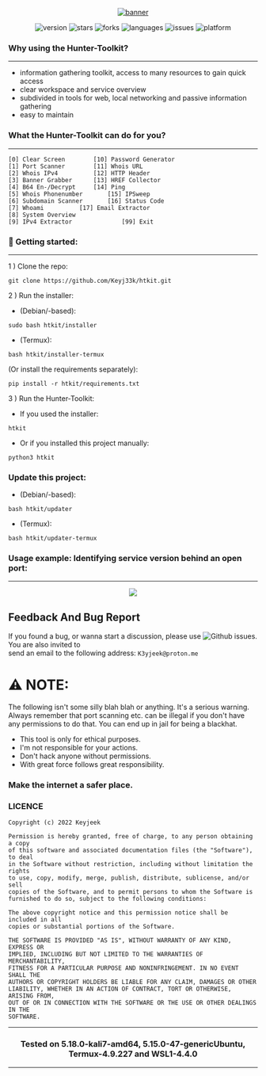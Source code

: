 <div align="center">
  
  <a href="https://github.com/Keyj33k/Hunter/archive/refs/heads/main.zip"><img src="https://github.com/Keyj33k/Hunter-Toolkit/blob/main/imgs/htkit.svg" alt="banner"/></a>
  
![version](https://img.shields.io/badge/Version-1.1.14-informational?style=flat&logo=&logoColor=white&color=red) ![stars](https://img.shields.io/github/stars/Keyj33k/Hunter-Toolkit?style=social) ![forks](https://img.shields.io/github/forks/Keyj33k/Hunter-Toolkit?label=Forks&logo=&logoColor=white&color=blue) ![languages](https://img.shields.io/github/languages/count/Keyj33k/Hunter-Toolkit?style=social&logo=&logoColor=white&color=blue) ![issues](https://img.shields.io/github/last-commit/Keyj33k/Hunter-Toolkit?style=flat&logo=&logoColor=white&color=blue) ![platform](https://img.shields.io/badge/Platform-Linux-informational?style=flat&logo=&logoColor=white&color=green) 

</div>

### Why using the Hunter-Toolkit?
---
- information gathering toolkit, access to many resources to gain quick access
- clear workspace and service overview
- subdivided in tools for web, local networking and passive information gathering
- easy to maintain

### What the Hunter-Toolkit can do for you?
---
```
[0] Clear Screen		[10] Password Generator
[1] Port Scanner		[11] Whois URL
[2] Whois IPv4			[12] HTTP Header
[3] Banner Grabber		[13] HREF Collector
[4] B64 En-/Decrypt		[14] Ping
[5] Whois Phonenumber		[15] IPSweep
[6] Subdomain Scanner		[16] Status Code
[7] Whoami			[17] Email Extractor
[8] System Overview		
[9] IPv4 Extractor              [99] Exit
```

### :rocket: Getting started:
---
1 ) Clone the repo:
```
git clone https://github.com/Keyj33k/htkit.git
```
2 ) Run the installer:
- (Debian/-based):
```
sudo bash htkit/installer
```
- (Termux):
```
bash htkit/installer-termux
```
(Or install the requirements separately):
```
pip install -r htkit/requirements.txt
```
3 ) Run the Hunter-Toolkit:
- If you used the installer:
```
htkit
```
- Or if you installed this project manually:
```
python3 htkit
```
### Update this project:
- (Debian/-based):
```
bash htkit/updater
```
- (Termux):
```
bash htkit/updater-termux
```
### Usage example: Identifying service version behind an open port:
---
<div align="center">
  <img src="https://github.com/Keyj33k/Hunter-Toolkit/blob/main/imgs/demo.gif?raw=true"/>
</div>

## Feedback And Bug Report

If you found a bug, or wanna start a discussion, please use ![Github issues](https://github.com/Keyj33k/htkit/issues). You are also invited to <br>
send an email to the following address: `K3yjeek@proton.me`

# :warning: NOTE:

The following isn't some silly blah blah or anything. It's a serious warning.
Always remember that port scanning etc. can be illegal if you don't have any
permissions to do that. You can end up in jail for being a blackhat.

- This tool is only for ethical purposes. 
- I'm not responsible for your actions. 
- Don't hack anyone without permissions.
- With great force follows great responsibility.

### Make the internet a safer place.

### LICENCE
```
Copyright (c) 2022 Keyjeek

Permission is hereby granted, free of charge, to any person obtaining a copy
of this software and associated documentation files (the "Software"), to deal
in the Software without restriction, including without limitation the rights
to use, copy, modify, merge, publish, distribute, sublicense, and/or sell
copies of the Software, and to permit persons to whom the Software is
furnished to do so, subject to the following conditions:

The above copyright notice and this permission notice shall be included in all
copies or substantial portions of the Software.

THE SOFTWARE IS PROVIDED "AS IS", WITHOUT WARRANTY OF ANY KIND, EXPRESS OR
IMPLIED, INCLUDING BUT NOT LIMITED TO THE WARRANTIES OF MERCHANTABILITY,
FITNESS FOR A PARTICULAR PURPOSE AND NONINFRINGEMENT. IN NO EVENT SHALL THE
AUTHORS OR COPYRIGHT HOLDERS BE LIABLE FOR ANY CLAIM, DAMAGES OR OTHER
LIABILITY, WHETHER IN AN ACTION OF CONTRACT, TORT OR OTHERWISE, ARISING FROM,
OUT OF OR IN CONNECTION WITH THE SOFTWARE OR THE USE OR OTHER DEALINGS IN THE
SOFTWARE.
```

---

<div align="center">

### Tested on 5.18.0-kali7-amd64, 5.15.0-47-genericUbuntu, Termux-4.9.227 and WSL1-4.4.0 

</div>

---


